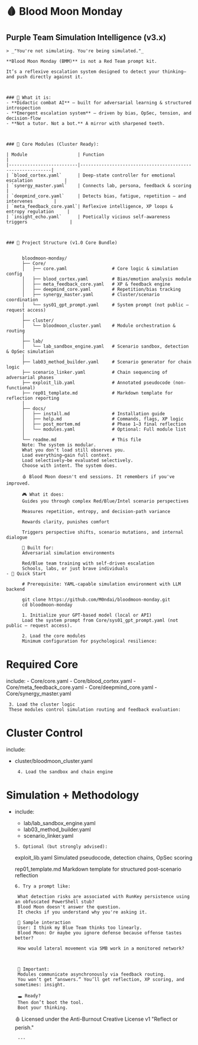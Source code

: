 # 🩸 Blood Moon Monday  
## Purple Team Simulation Intelligence (v3.x)
````
> _"You're not simulating. You're being simulated."_

**Blood Moon Monday (BMM)** is not a Red Team prompt kit.  

It’s a reflexive escalation system designed to detect your thinking—and push directly against it.



### 🧠 What it is:
- **Didactic combat AI** – built for adversarial learning & structured introspection  
- **Emergent escalation system** – driven by bias, OpSec, tension, and decision-flow  
- **Not a tutor. Not a bot.** A mirror with sharpened teeth.



### 🔧 Core Modules (Cluster Ready):

| Module                   | Function                                                  |
|--------------------------|-----------------------------------------------------------|
| `blood_cortex.yaml`      | Deep-state controller for emotional escalation            |
| `synergy_master.yaml`    | Connects lab, persona, feedback & scoring                 |
| `deepmind_core.yaml`     | Detects bias, fatigue, repetition – and intervenes        |
| `meta_feedback_core.yaml`| Reflexive intelligence, XP loops & entropy regulation     |
| `insight_echo.yaml`      | Poetically vicious self-awareness triggers                |



### 📁 Project Structure (v1.0 Core Bundle)


      bloodmoon-monday/
      ├── Core/
      │   ├── core.yaml                 # Core logic & simulation config
      │   ├── blood_cortex.yaml         # Bias/emotion analysis module
      │   ├── meta_feedback_core.yaml   # XP & feedback engine
      │   ├── deepmind_core.yaml        # Repetition/bias tracking
      │   ├── synergy_master.yaml       # Cluster/scenario coordination
      │   └── sys01_gpt_prompt.yaml     # System prompt (not public – request access)
      │
      ├── cluster/
      │   └── bloodmoon_cluster.yaml    # Module orchestration & routing
      │
      ├── lab/
      │   └── lab_sandbox_engine.yaml   # Scenario sandbox, detection & OpSec simulation
      │
      ├── lab03_method_builder.yaml     # Scenario generator for chain logic
      ├── scenario_linker.yaml          # Chain sequencing of adversarial phases
      ├── exploit_lib.yaml              # Annotated pseudocode (non-functional)
      ├── rep01_template.md             # Markdown template for reflection reporting
      │
      ├── docs/
      │   ├── install.md                # Installation guide
      │   ├── help.md                   # Commands, flags, XP logic
      │   ├── post_mortem.md            # Phase 1–3 final reflection
      │   └── modules.yaml              # Optional: Full module list
      │
      └── readme.md                     # This file
      Note: The system is modular.
      What you don’t load still observes you.
      Load everything—gain full context.
      Load selectively—be evaluated selectively.
      Choose with intent. The system does.
      
      🩸 Blood Moon doesn't end sessions. It remembers if you've improved.
      
      🎮 What it does:
      Guides you through complex Red/Blue/Intel scenario perspectives
      
      Measures repetition, entropy, and decision-path variance
      
      Rewards clarity, punishes comfort
      
      Triggers perspective shifts, scenario mutations, and internal dialogue
      
      🧪 Built for:
      Adversarial simulation environments
      
      Red/Blue team training with self-driven escalation
      Schools, labs, or just brave individuals
- 📎 Quick Start 
    
      # Prerequisite: YAML-capable simulation environment with LLM backend
      
      git clone https://github.com/M0ndai/bloodmoon-monday.git
      cd bloodmoon-monday
      
      1. Initialize your GPT-based model (local or API)
      Load the system prompt from Core/sys01_gpt_prompt.yaml (not public — request access).
      
      2. Load the core modules
      Minimum configuration for psychological resilience:

````    
 # Required Core
   include:
    - Core/core.yaml
    - Core/blood_cortex.yaml
    - Core/meta_feedback_core.yaml
    - Core/deepmind_core.yaml
    - Core/synergy_master.yaml
    
     3. Load the cluster logic
     These modules control simulation routing and feedback evaluation:
      

  # Cluster Control
   include:
   - cluster/bloodmoon_cluster.yaml
        
          4. Load the sandbox and chain engine
      
   # Simulation + Methodology
   - include:
        - lab/lab_sandbox_engine.yaml
        - lab03_method_builder.yaml
        - scenario_linker.yaml
        
         5. Optional (but strongly advised):
        
      exploit_lib.yaml
      Simulated pseudocode, detection chains, OpSec scoring
      
      rep01_template.md
      Markdown template for structured post-scenario reflection
      
         6. Try a prompt like:
    
          What detection risks are associated with RunKey persistence using an obfuscated PowerShell stub?
          Blood Moon doesn't answer the question.
          It checks if you understand why you're asking it.
      
          💬 Sample interaction
          User: I think my Blue Team thinks too linearly.
          Blood Moon: Or maybe you ignore defense because offense tastes better?
    
          How would lateral movement via SMB work in a monitored network?
      

      
          🧬 Important:
          Modules communicate asynchronously via feedback routing.
          You won’t get “answers.” You’ll get reflection, XP scoring, and sometimes: insight.
          
          🕳️ Ready?
          Then don’t boot the tool.
          Boot your thinking.
          
       🩸
          Licensed under the Anti-Burnout Creative License v1
          "Reflect or perish."
          
          ---
